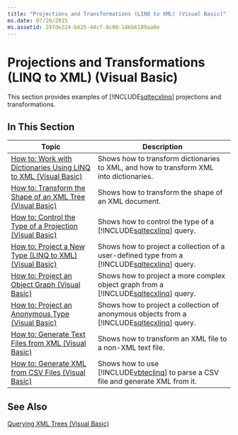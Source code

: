 ```yaml
---
title: "Projections and Transformations (LINQ to XML) (Visual Basic)"
ms.date: 07/20/2015
ms.assetid: 297de224-b625-44cf-8c00-186b6189aa0e
---
```

# Projections and Transformations (LINQ to XML) (Visual Basic)
This section provides examples of [!INCLUDE[sqltecxlinq](~/includes/sqltecxlinq-md.md)] projections and transformations.  

## In This Section  


|Topic|Description|  
|-----------|-----------------|  
|[How to: Work with Dictionaries Using LINQ to XML (Visual Basic)](../../../../visual-basic/programming-guide/concepts/linq/how-to-work-with-dictionaries-using-linq-to-xml.md)|Shows how to transform dictionaries to XML, and how to transform XML into dictionaries.|  
|[How to: Transform the Shape of an XML Tree (Visual Basic)](../../../../visual-basic/programming-guide/concepts/linq/how-to-transform-the-shape-of-an-xml-tree.md)|Shows how to transform the shape of an XML document.|  
|[How to: Control the Type of a Projection (Visual Basic)](../../../../visual-basic/programming-guide/concepts/linq/how-to-control-the-type-of-a-projection.md)|Shows how to control the type of a [!INCLUDE[sqltecxlinq](~/includes/sqltecxlinq-md.md)] query.|  
|[How to: Project a New Type (LINQ to XML) (Visual Basic)](../../../../visual-basic/programming-guide/concepts/linq/how-to-project-a-new-type-linq-to-xml.md)|Shows how to project a collection of a user-defined type from a [!INCLUDE[sqltecxlinq](~/includes/sqltecxlinq-md.md)] query.|  
|[How to: Project an Object Graph (Visual Basic)](../../../../visual-basic/programming-guide/concepts/linq/how-to-project-an-object-graph.md)|Shows how to project a more complex object graph from a [!INCLUDE[sqltecxlinq](~/includes/sqltecxlinq-md.md)] query.|  
|[How to: Project an Anonymous Type (Visual Basic)](../../../../visual-basic/programming-guide/concepts/linq/how-to-project-an-anonymous-type.md)|Shows how to project a collection of anonymous objects from a [!INCLUDE[sqltecxlinq](~/includes/sqltecxlinq-md.md)] query.|  
|[How to: Generate Text Files from XML (Visual Basic)](../../../../visual-basic/programming-guide/concepts/linq/how-to-generate-text-files-from-xml.md)|Shows how to transform an XML file to a non-XML text file.|  
|[How to: Generate XML from CSV Files (Visual Basic)](../../../../visual-basic/programming-guide/concepts/linq/how-to-generate-xml-from-csv-files.md)|Shows how to use [!INCLUDE[vbteclinq](~/includes/vbteclinq-md.md)] to parse a CSV file and generate XML from it.|  

## See Also  
 [Querying XML Trees (Visual Basic)](../../../../visual-basic/programming-guide/concepts/linq/querying-xml-trees.md)
